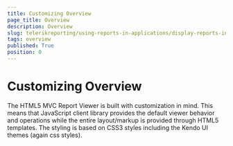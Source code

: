 ```yaml
---
title: Customizing Overview
page_title: Overview 
description: Overview
slug: telerikreporting/using-reports-in-applications/display-reports-in-applications/web-application/html5-asp.net-mvc-report-viewer/customizing/overview
tags: overview
published: True
position: 0
---
```


# Customizing Overview

The HTML5 MVC Report Viewer is built with customization in mind. This means that JavaScript client library provides the default viewer behavior and operations while the entire layout/markup is provided through HTML5 templates. The styling is based on CSS3 styles including the Kendo UI themes (again css styles). 

